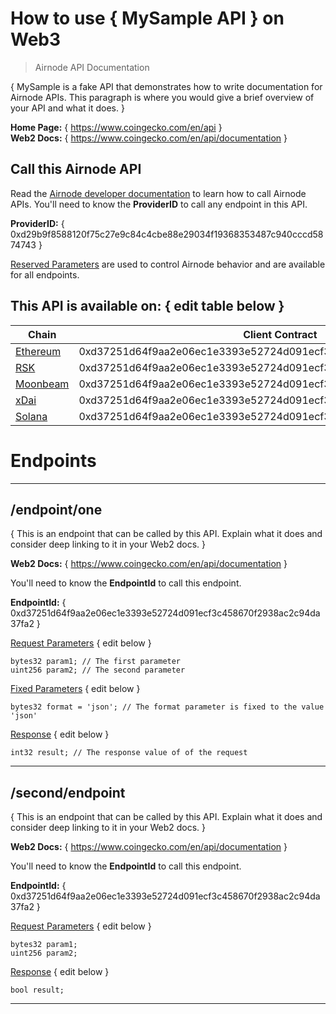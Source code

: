 # How to use { MySample API } on Web3

> Airnode API Documentation

{ MySample is a fake API that demonstrates how to write documentation for Airnode APIs. This paragraph is where you would give a brief overview of your API and what it does. }

**Home Page:** { https://www.coingecko.com/en/api }  
**Web2 Docs:** { https://www.coingecko.com/en/api/documentation }

## Call this Airnode API

Read the [Airnode developer documentation](https://docs.api3.org/d/call-an-airnode) to learn how to call Airnode APIs. You'll need to know the **ProviderID** to call any endpoint in this API.

**ProviderID:** { 0xd29b9f8588120f75c27e9c84c4cbe88e29034f19368353487c940cccd5874743 }

[Reserved Parameters](https://docs.api3.org/r/reserved-parameters) are used to control Airnode behavior and are available for all endpoints.

## This API is available on: { edit table below }

| Chain                                | Client Contract                                                    | P   |
| ------------------------------------ | ---------------                                                    | --: |
| [Ethereum](https://ethereum.org)     | 0xd37251d64f9aa2e06ec1e3393e52724d091ecf3c458670f2938ac2c94da37fa2 | 1m  |
| [RSK](https://www.rsk.co)            | 0xd37251d64f9aa2e06ec1e3393e52724d091ecf3c458670f2938ac2c94da37fa2 | 1m  |
| [Moonbeam](https://moonbeam.network) | 0xd37251d64f9aa2e06ec1e3393e52724d091ecf3c458670f2938ac2c94da37fa2 | 1m  |
| [xDai](https://www.xdaichain.com)    | 0xd37251d64f9aa2e06ec1e3393e52724d091ecf3c458670f2938ac2c94da37fa2 | 1m  |
| [Solana](https://solana.com)         | 0xd37251d64f9aa2e06ec1e3393e52724d091ecf3c458670f2938ac2c94da37fa2 | 1s  |

# Endpoints

---

## /endpoint/one

{ This is an endpoint that can be called by this API. Explain what it does and consider deep linking to it in your Web2 docs. }

**Web2 Docs:** { https://www.coingecko.com/en/api/documentation }

You'll need to know the **EndpointId** to call this endpoint.

**EndpointId:** { 0xd37251d64f9aa2e06ec1e3393e52724d091ecf3c458670f2938ac2c94da37fa2 }

[Request Parameters](https://docs.api3.org/d/request-parameters) { edit below }

```solidity
bytes32 param1; // The first parameter
uint256 param2; // The second parameter
```

[Fixed Parameters](https://docs.api3.org/p/fixed-parameters) { edit below }

```solidity
bytes32 format = 'json'; // The format parameter is fixed to the value 'json'
```

[Response](https://docs.api3.org/d/response-parameters) { edit below }

```solidity
int32 result; // The response value of of the request
```

---

## /second/endpoint

{ This is an endpoint that can be called by this API. Explain what it does and consider deep linking to it in your Web2 docs. }

**Web2 Docs:** { https://www.coingecko.com/en/api/documentation }

You'll need to know the **EndpointId** to call this endpoint.

**EndpointId:** { 0xd37251d64f9aa2e06ec1e3393e52724d091ecf3c458670f2938ac2c94da37fa2 }

[Request Parameters](https://docs.api3.org/d/request-parameters) { edit below }

```solidity
bytes32 param1;
uint256 param2;
```

[Response](https://docs.api3.org/d/response-parameters) { edit below }

```solidity
bool result;
```

---
